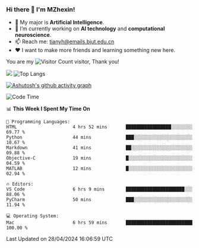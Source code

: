 ### Hi there 👋 I'm MZhexin!

- 💬 My major is **Artificial Intelligence**.
- 🔭 I’m currently working on **AI technology** and **computational neuroscience**.
- 📫 Reach me: <tianyh@emails.bjut.edu.cn> 
- :heart: I want to make more friends and learning something new here.

You are my ![Visitor Count](https://profile-counter.glitch.me/MZhexin/count.svg) visitor, Thank you!

 ![](https://github-readme-stats.vercel.app/api?username=MZhexin&show_icons=true&theme=transparent) ![Top Langs](https://github-readme-stats.vercel.app/api/top-langs/?username=MZhexin&layout=compact&theme=tokyonight) 

[![Ashutosh's github activity graph](https://github-readme-activity-graph.vercel.app/graph?username=MZhexin)](https://github.com/ashutosh00710/github-readme-activity-graph)



<!--START_SECTION:waka-->
![Code Time](http://img.shields.io/badge/Code%20Time-267%20hrs%2024%20mins-blue)

📊 **This Week I Spent My Time On** 

```text
💬 Programming Languages: 
HTML                     4 hrs 52 mins       █████████████████░░░░░░░░   69.77 % 
Python                   44 mins             ███░░░░░░░░░░░░░░░░░░░░░░   10.67 % 
Markdown                 41 mins             ██░░░░░░░░░░░░░░░░░░░░░░░   09.88 % 
Objective-C              19 mins             █░░░░░░░░░░░░░░░░░░░░░░░░   04.59 % 
MATLAB                   12 mins             █░░░░░░░░░░░░░░░░░░░░░░░░   02.94 % 

🔥 Editors: 
VS Code                  6 hrs 9 mins        ██████████████████████░░░   88.06 % 
PyCharm                  50 mins             ███░░░░░░░░░░░░░░░░░░░░░░   11.94 % 

💻 Operating System: 
Mac                      6 hrs 59 mins       █████████████████████████   100.00 % 
```


 Last Updated on 28/04/2024 16:06:59 UTC
<!--END_SECTION:waka-->


